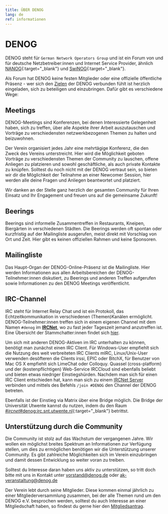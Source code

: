 ```yaml
---
title: ÜBER DENOG
lang: de
ref: informationen
---
```


# DENOG

DENOG steht für `German Network Operators Group` und ist ein Forum von und für deutsche Netzbetreiber:innen und Internet Service Provider, ähnlich [NANOG](http://www.nanog.org/){:target="_blank"} und [SwiNOG](http://www.swinog.ch/){:target="_blank"}. 

Als Forum hat DENOG keine festen Mitglieder oder eine offizielle öffentliche Präsenz - wer sich den [Zielen](charta.html) der DENOG verbunden fühlt ist herzlich eingeladen, sich zu beteiligen und einzubringen.
Dafür gibt es verschiedene Wege:


## Meetings

DENOG-Meetings sind Konferenzen, bei denen Interessierte Gelegenheit haben, sich zu treffen, über alle Aspekte ihrer Arbeit auszutauschen und Vorträge zu verschiedensten netzwerkbezogenen Themen zu halten und beizuwohnen.

Der Verein organisiert jedes Jahr eine mehrtägige Konferenz, die den Zweck des Vereins unterstreicht.
Hier wird die Möglichkeit geboten Vorträge zu verschiedensten Themen der Community zu lauschen, offene Anliegen zu platzieren und sowohl geschäftliche, als auch private Kontakte zu knüpfen. 
Solltest du noch nicht mit der DENOG vertraut sein, so bieten wir dir die Möglichkeit der Teilnahme an einer Newcomer Session, hier werden alle deine Fragen und Anliegen beantwortet und platziert.

Wir danken an der Stelle ganz herzlich der gesamten Community für Ihren Einsatz und Ihr Engagement und freuen uns auf die gemeinsame Zukunft!


## Beerings

Beerings sind informelle Zusammentreffen in Restaurants, Kneipen, Biergärten in verschiedenen Städten. Die Beerings werden oft spontan oder kurzfristig auf der Mailingliste ausgerufen, meist direkt mit Vorschlag von Ort und Zeit. Hier gibt es keinen offiziellen Rahmen und keine Sponsoren.


## Mailingliste

Das Haupt-Organ der DENOG-Online-Präsenz ist die Mailingliste. Hier werden Informationen aus allen Arbeitsbereichen der DENOG-Teilnehmer:innen diskutiert, zu Beerings und anderen Treffen aufgerufen sowie Informationen zu den DENOG Meetings veröffentlicht.


## IRC-Channel

IRC steht für Internet Relay Chat und ist ein Protokoll, das Echtzeitkommunikation in verschiedenen (Themen)Kanälen ermöglicht.
DENOG-Teilnehmer:innen treffen sich in einem eigenen Channel mit dem Namen `#denog` im [**IRCNet**](https://www.ircnet.com/articles/history), wo zu fast jeder Tageszeit jemand anzutreffen ist. Eine Übersicht der Stammchatter:innen findet sich [hier](chatterliste_iframe.html).

Um sich mit anderen DENOG-Aktiven im IRC unterhalten zu können, benötigt man zunächst einen IRC Client. Für Windows-User empfiehlt sich die Nutzung des weit verbreiteten IRC Clients mIRC, Linux/Unix-User verwenden desöfteren die Clients irssi, EPIC oder BitchX, für Benutzer von Mac OS X empfiehlt sich LimeChat oder Colloquy. Quassel (cross-platform) und der (kostenpflichtigen) Web-Service IRCCloud sind ebenfalls beliebt und bieten etwas niedriger Einstiegshürden.
Nachdem man sich für einen IRC Client entschieden hat, kann man sich zu einem [IRCNet Server](https://www.ircnet.info/servers) verbinden und mittels des Befehls `/join #DENOG` den Channel der DENOG betreten.

Ebenfalls ist der Einstieg via Matrix über eine Bridge möglich. Die Bridge der Universität Utwente kannst du nutzen, indem du den Raum [#_ircnet_#denog:irc.snt.utwente.nl](https://matrix.to/#/#_ircnet_#denog:irc.snt.utwente.nl){:target="_blank"} betrittst.


## Unterstützung durch die Community

Die Community ist stolz auf das Wachstum der vergangenen Jahre.
Wir wollen ein möglichst breites Spektrum an Informationen zur Verfügung stellen, um dies zu ermöglichen benötigen wir die Unterstützung unserer Community. Es gibt zahlreiche Möglichkeiten sich im Verein einzubringen und damit dessen Entwicklung so weiter voran zu treiben.  
  
Solltest du Interesse daran haben uns aktiv zu unterstützen, so tritt doch bitte mit uns in Kontakt unter [vorstand@denog.de](mailto:vorstand@denog.de) oder [ak-veranstaltung@denog.de](mailto:ak-veranstaltung@denog.de)

Der Verein lebt durch seine Mitglieder. Diese kommen einmal jährlich zu einer Mitgliederversammlung zusammen, bei der alle Themen rund um den DENOG e.V. besprochen werden, solltest du auch Interesse an einer Mitgliedschaft haben, so findest du gerne hier den [Mitgliedsantrag](https://www.denog.de/de/governance/become_member.html).
